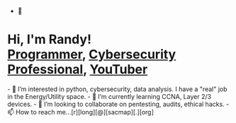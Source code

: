 - 👋 
<h1>Hi, I'm Randy! <br/><a href="https://github.com/datafiend">Programmer</a>, <a href="https://www.linkedin.com/in/longrandy/">Cybersecurity Professional</a>, <a href="https://www.youtube.com/c/araki916">YouTuber</a></h1>
- 👀 I’m interested in python, cybersecurity, data analysis. I have a "real" job in the Energy/Utility space.
- 🌱 I’m currently learning CCNA, Layer 2/3 devices.
- 💞️ I’m looking to collaborate on pentesting, audits, ethical hacks.
- 📫 How to reach me...[r][long][@][sacmap][.][org]

<!---
datafiend/datafiend is a ✨ special ✨ repository because its `README.md` (this file) appears on your GitHub profile.
You can click the Preview link to take a look at your changes.
--->
